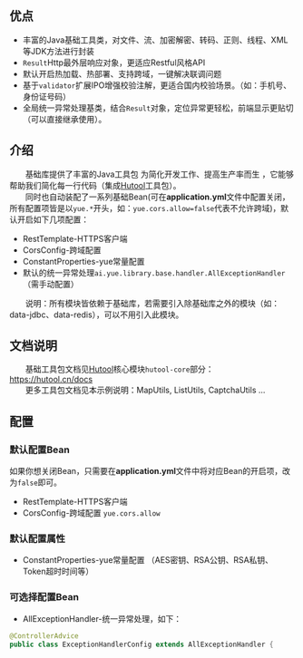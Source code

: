 ## 优点
- 丰富的Java基础工具类，对文件、流、加密解密、转码、正则、线程、XML等JDK方法进行封装
- `Result`Http最外层响应对象，更适应Restful风格API
- 默认开启热加载、热部署、支持跨域，一键解决联调问题
- 基于`validator`扩展IPO增强校验注解，更适合国内校验场景。（如：手机号、身份证号码）
- 全局统一异常处理基类，结合`Result`对象，定位异常更轻松，前端显示更贴切（可以直接继承使用）。

## 介绍

　　基础库提供了丰富的Java工具包 为简化开发工作、提高生产率而生    ，它能够帮助我们简化每一行代码（集成[Hutool](https://hutool.cn)工具包）。<br>
　　同时也自动装配了一系列基础Bean(可在<b>application.yml</b>文件中配置关闭，所有配置项皆是以`yue.*`开头，如：`yue.cors.allow=false`代表不允许跨域)，默认开启如下几项配置：
- RestTemplate-HTTPS客户端
- CorsConfig-跨域配置
- ConstantProperties-yue常量配置
- 默认的统一异常处理`ai.yue.library.base.handler.AllExceptionHandler`（需手动配置）

　　说明：所有模块皆依赖于基础库，若需要引入除基础库之外的模块（如：data-jdbc、data-redis），可以不用引入此模块。<br>

## 文档说明
　　基础工具包文档见[Hutool](https://hutool.cn/docs)核心模块`hutool-core`部分：https://hutool.cn/docs<br>
　　更多工具包文档见本示例说明：MapUtils, ListUtils, CaptchaUtils ...

## 配置
### 默认配置Bean

如果你想关闭Bean，只需要在<b>application.yml</b>文件中将对应Bean的开启项，改为`false`即可。

- RestTemplate-HTTPS客户端
- CorsConfig-跨域配置 `yue.cors.allow`

### 默认配置属性

- ConstantProperties-yue常量配置 （AES密钥、RSA公钥、RSA私钥、Token超时时间等）

### 可选择配置Bean

- AllExceptionHandler-统一异常处理，如下：

```java
@ControllerAdvice
public class ExceptionHandlerConfig extends AllExceptionHandler {
```
